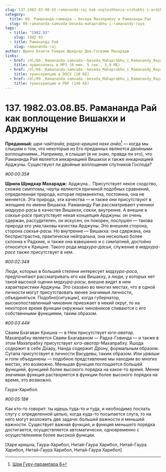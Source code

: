 ```yaml
---
slug: 137-1982-03-08-b5-ramananda-raj-kak-voploshhenie-vishakhi-i-ardzhuny
category:
  title: 09. Рамананда-самвада — беседа Махапрабху и Рамананды Рая
  slug: 09-ramananda-samvada-beseda-mahaprabhu-i-ramanandy-raya
tags:
  - title: "1982.03"
    slug: 1982-03
  - title: Рамананда Рай
    slug: ramananda-raj
author: Шрила Бхакти Ракшак Шридхар Дев-Госвами Махарадж
links:
  - href: /dl/09._Ramananda-samvada--beseda_Mahaprabhu_i_Ramanandy_Raya/137_1982.03.08.B5_SridharMj_Ramananda_Raj_kak_voploshhenie_Vishakhi_i_Ardzhuny.mp3
    title: аудиозапись в MP3 (6 мин. 5 сек., 5,9 МБ)
  - href: /dl/09._Ramananda-samvada--beseda_Mahaprabhu_i_Ramanandy_Raya/137_1982.03.08.B5_SridharMj_Ramananda_Raj_kak_voploshhenie_Vishakhi_i_Ardzhuny.docx
    title: транскрипцию в DOCX (20 КБ)
  - href: /dl/09._Ramananda-samvada--beseda_Mahaprabhu_i_Ramanandy_Raya/137_1982.03.08.B5_SridharMj_Ramananda_Raj_kak_voploshhenie_Vishakhi_i_Ardzhuny.pdf
    title: транскрипцию в PDF (140 КБ)
---
```


# 137. 1982.03.08.B5. Рамананда Рай как воплощение Вишакхи и Арджуны

**Преданный:** *шри-чайтанйа, радха-кришна нахе анйа*[^_ftn1] — когда мы слышим о том, что некоторые из Его преданных являются двойными воплощениями…Например, я слышал (я не знаю, правда ли это), что Рамананда Рай является инкарнацией Вишакхи и также инкарнацией Арджуны. Существуют ли двойные воплощения спутников Господа?

*#00:00:35#*

**Шрила Шридхар Махарадж:** Арджуна… Присутствует некое сходство, схожие симптомы, черты являются причиной подобных сравнений, определенная природа, которая перманентна, постоянна, она не меняется. Эта природа, эти качества — и также они присутствуют в женщине по имени Вишакха. Рамананду Рая рассматривают ученики *мадхура-расы* в качестве Вишакхи, *сакхи*, внутренне. А внешне в *сакхья-расе* присутствует некая концепция Арджуны: он очень сдержан, рассудителен, он искусен, он покорен, послушен — такова природа его ума,таковы качества Арджуны. Это внешняя сторона, сторона *сакхья-расы*. Но внутренне — Вишакха: она сдержана, она беспристрастна, практически нейтральна, она несколько более склонна к Радхике, и также она взвешенно и с симпатией, достойно относится к Кришне. Такого рода *мадхура-дасья*, служение в *мадхура-расе* также присутствует в нем.

*#00:02:34#*

Люди, которых в большей степени интересует *мадхура-раса*, предпочитают рассматривать его как Вишакху, а люди, у которых нет такой высокой оценки *мадхура-расы*, внешне видят в нем характеристики Арджуны. Это сказано во многих местах, что в одной личности могут присутствовать менее значимые личности, объединяться. Подобно[ситуации], когда губернатор, высокопоставленный чиновник приезжает в некий округ, то на некоторое время функции окружных чиновников сливаются с его собственными функциями, таким образом.

*#00:03:44#*

Сваям Бхагаван Кришна — в Нем присутствует *юга-аватар.* Махапрабху является Сваям Бхагаваном — Радха-Говинда — и также в этом Махапрабху присутствует *юга-аватар*-Махапрабху. Яшода содержит в себе Дхару, Нанда содержит Дрону, формальным образом. Сутапа присутствует в личности Васудевы, таким образом. Или *урваши* и *гопи* объединены — подобное представление мы находим во многих местах, это возможно. Меньшая функция поглощается большей функцией, функцией более высокого порядка на какое-то время. Менее значимая функция растворяется в функции более высокого порядка на время, это возможно.

Гаура-Харибол.

*#00:05:18#*

Как кто-то говорит: ты идешь туда-то и туда, и необходимо послать слугу с определенной целью, когда куда-то посылается слуга, то на него могут возложить две задачи: большей важности и меньшей важности. Существует важная функция, и функция меньшего порядка достигается, осуществляется автоматически, одновременно с осуществлением более высокой функции.

[Харе кришна, Гаура-Харибол, Нитай-Гаура Харибол, Нитай-Гаура Харибол, Нитай-Гаура Харибол, Нитай-Гаура Харибол]



[^_ftn1]: [Шри Гуру-парампара 6](../notes/shri-guru-parampara/shri-guru-parampara-6.md)
